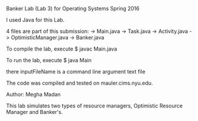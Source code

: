 Banker Lab (Lab 3) for Operating Systems Spring 2016

I used Java for this Lab.

4 files are part of this submission:
	-> Main.java
	-> Task.java
	-> Activity.java
	-> OptimisticManager.java
	-> Banker.java

To compile the lab, execute
$ javac Main.java

To run the lab, execute
$ java Main <inputFileName>

there inputFileName is a command line argument text file

The code was compiled and tested on mauler.cims.nyu.edu.

Author: Megha Madan

This lab simulates two types of resource managers, Optimistic Resource Manager and Banker's. 
